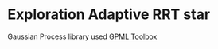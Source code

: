 # Exploration Adaptive RRT star

Gaussian Process library used [GPML Toolbox](http://www.gaussianprocess.org/gpml/code/matlab/doc/)
